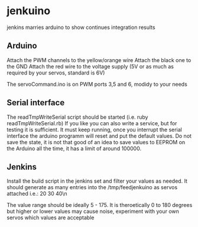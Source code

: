 jenkuino
========

jenkins marries arduino to show continues integration results

Arduino
-------
Attach the PWM channels to the yellow/orange wire
Attach the black one to the GND
Attach the red wire to the voltage supply (5V or as much as required by your servos, standard is 6V)

The servoCommand.ino is on PWM ports 3,5 and 6, modidy to your needs

Serial interface
----------------
The readTmpWriteSerial script should be started (i.e. ruby readTmpWriteSerial.rb)
If you like you can also write a service, but for testing it is sufficient.
It must keep running, once you interrupt the serial interface the arduino programm will reset and put the default values.
Do not save the state, it is not that good of an idea to save values to EEPROM on the Arduino all the time, it has a limit of around 100000.

Jenkins
-------

Install the build script in the jenkins set and filter your values as needed.
It should generate as many entries into the /tmp/feedjenkuino as servos attached
i.e.:
20 30 40\n

The value range should be ideally 5 - 175.
It is theroetically 0 to 180 degrees but higher or lower values may cause noise, experiment with your own servos which values are acceptable 


